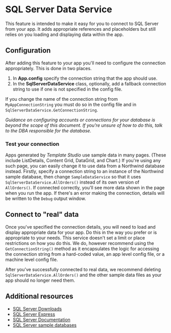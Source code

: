 # SQL Server Data Service

This feature is intended to make it easy for you to connect to SQL Server from your app. It adds appropriate references and placeholders but still relies on you loading and displaying data within the app.

## Configuration

After adding this feature to your app you'll need to configure the connection appropriately. This is done in two places.

1. In **App.config** specify the connection string that the app should use.
2. In the **SqlServerDataService** class, optionally, add a fallback connection string to use if one is not specified in the config file.

If you change the name of the connection string from `MyAppConnectionString` you must do so in the config file and in `SqlServerDataService.GetConnectionString`.

_Guidance on configuring accounts or connections for your database is beyond the scope of this document. If you're unsure of how to do this, talk to the DBA responsible for the database._

### Test your connection

Apps generated by *Template Studio* use sample data in many pages. (These include ListDetails, Content Grid, DataGrid, and Chart.) If you're using any such page, you can easily change it to use data from a Northwind database instead. Firstly, specify a connection string to an instance of the Northwind sample database, then change `SampleDataService` so that it uses `SqlServerDataService.AllOrders()` instead of its own version of `AllOrders()`. If connected correctly, you'll see more data shown in the page when you run the app. If there's an error making the connection, details will be written to the `Debug` output window.

## Connect to "real" data

Once you've specified the connection details, you will need to load and display appropriate data for your app. Do this in the way you prefer or is appropriate to your needs. This service doesn't set a limit or place restrictions on how you do this. We do, however recommend using the `GetConnectionString()` method as it encapsulates the logic for accessing the connection string from a hard-coded value, an app level config file, or a machine level config file.

After you've successfully connected to real data, we recommend deleting `SqlServerDataService.AllOrders()` and the other sample data files as your app should no longer need them.

## Additional resources

- [SQL Server Downloads](https://www.microsoft.com/en-gb/sql-server/sql-server-downloads)
- [SQL Server Express](https://www.microsoft.com/sql-server/sql-server-editions-express)
- [SQL Server Documentation](https://docs.microsoft.com/sql/sql-server/sql-server-technical-documentation)
- [SQL Server sample databases](https://github.com/microsoft/sql-server-samples/tree/master/samples/databases)
